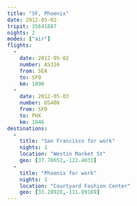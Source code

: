 ```yaml
---
title: "SF, Phoenix"
date: 2012-05-02
tripit: 35641887
nights: 2
modes: ["air"]
flights:
  -
    date: 2012-05-02
    number: AS316
    from: SEA
    to: SFO
    km: 1090
  -
    date: 2012-05-03
    number: US408
    from: SFO
    to: PHX
    km: 1046
destinations:
  -
    title: "San Francisco for work"
    nights: 1
    location: "Westin Market St"
    geo: [37.78652,-122.4031]
  -
    title: "Phoenix for work"
    nights: 1
    location: "Courtyard Fashion Center"
    geo: [33.28928,-111.89169]
---
```

